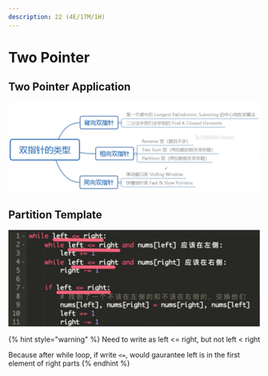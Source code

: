 ```yaml
---
description: 22 (4E/17M/1H)
---
```


# Two Pointer

## Two Pointer Application 

![](../../.gitbook/assets/screen-shot-2021-04-22-at-10.21.34-pm.png)

## Partition Template

![](../../.gitbook/assets/screen-shot-2021-04-23-at-12.57.24-am.png)

{% hint style="warning" %}
Need to write as left &lt;= right, but not left &lt; right

Because after while loop, if write `<=`, would gaurantee left is in the first element of right parts
{% endhint %}

